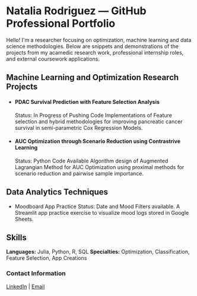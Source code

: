 # Natalia Rodriguez — GitHub Professional Portfolio

Hello! I'm a researcher focusing on optimization, machine learning and data science methodologies. Below are snippets and demonstrations of the projects from my acamedic research work, professional internship roles, and external coursework applications.

## Machine Learning and Optimization Research Projects

- #### PDAC Survival Prediction with Feature Selection Analysis
  Status: In Progress of Pushing Code
  Implementations of Feature selection and hybrid methodologies for improving pancreatic cancer survival in semi-parametric Cox Regression Models.

- #### AUC Optimization through Scenario Reduction using Contrastrive Learning
  Status: Python Code Available
  Algorithm design of Augmented Lagrangian Method for AUC Optimization using proximal methods for scenario reduction and pairwise sample importance.

## Data Analytics Techniques

- Moodboard App Practice
  Status: Date and Mood Filters available. 
  A Streamlit app practice exercise to visualize mood logs stored in Google Sheets.  

## Skills
**Languages:** Julia, Python, R, SQL 
**Specialties:** Optimization, Classification, Feature Selection, App Creations

### Contact Information
 [LinkedIn](https://www.linkedin.com/in/natalia-a-rodríguez-figueroa-5362101a1/) | [Email](natalia_rodriguezuc@berkeley.edu)

